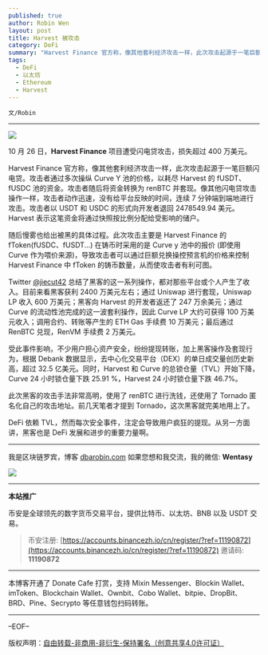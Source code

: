 ```yaml
---
published: true
author: Robin Wen
layout: post
title: Harvest 被攻击
category: DeFi
summary: "Harvest Finance 官方称，像其他套利经济攻击一样，此次攻击起源于一笔巨额闪电贷。攻击者通过多次操纵 Curve Y 池的价格，以耗尽 Harvest 的 fUSDT、fUSDC 池的资金。攻击者随后将资金转换为 renBTC 并套现。像其他闪电贷攻击操作一样，攻击者动作迅速，没有给平台反映的时间，连续 7 分钟端到端地进行攻击。攻击者以 USDT 和 USDC 的形式向开发者退回 2478549.94 美元。Harvest 表示这笔资金将通过快照按比例分配给受影响的储户。DeFi 依赖 TVL，然而每次安全事件，注定会导致用户疯狂的提现。从另一方面讲，黑客也是 DeFi 发展和进步的重要力量啊。"
tags:
  - DeFi
  - 以太坊
  - Ethereum
  - Harvest
---
```


`文/Robin`

***

![](https://cdn.dbarobin.com/kjnecg3.png)

10 月 26 日，**Harvest Finance** 项目遭受闪电贷攻击，损失超过 400 万美元。

Harvest Finance 官方称，像其他套利经济攻击一样，此次攻击起源于一笔巨额闪电贷。攻击者通过多次操纵 Curve Y 池的价格，以耗尽 Harvest 的 fUSDT、fUSDC 池的资金。攻击者随后将资金转换为 renBTC 并套现。像其他闪电贷攻击操作一样，攻击者动作迅速，没有给平台反映的时间，连续 7 分钟端到端地进行攻击。攻击者以 USDT 和 USDC 的形式向开发者退回 2478549.94 美元。Harvest 表示这笔资金将通过快照按比例分配给受影响的储户。

随后慢雾也给出被黑的具体过程。此次攻击主要是 Harvest Finance 的 fToken(fUSDC、fUSDT...) 在铸币时采用的是 Curve y 池中的报价 (即使用 Curve 作为喂价来源)，导致攻击者可以通过巨额兑换操控预言机的价格来控制 Harvest Finance 中 fToken 的铸币数量，从而使攻击者有利可图。

Twitter [@jiecut42](https://twitter.com/jiecut42/status/1320603188219809793) 总结了黑客的这一系列操作，都对那些平台或个人产生了收入。目前来看黑客获利 2400 万美元左右；通过 Uniswap 进行套现，Uniswap LP 收入 600 万美元；黑客向 Harvest 的开发者返还了 247 万余美元；通过 Curve 的流动性池完成的这一波套利操作，因此 Curve LP 大约可获得 100 万美元收入；调用合约、转账等产生的 ETH Gas 手续费 10 万美元；最后通过 RenBTC 兑现，RenVM 手续费 2 万美元。

受此事件影响，不少用户担心资产安全，纷纷提现转账，加上黑客操作及套现行为，根据 Debank 数据显示，去中心化交易平台（DEX）的单日成交量创历史新高，超过 32.5 亿美元。同时，Harvest 和 Curve 的总锁仓量（TVL）开始下降，Curve 24 小时锁仓量下跌 25.91 %，Harvest 24 小时锁仓量下跌 46.7%。

此次黑客的攻击手法非常高明，使用了 renBTC 进行洗钱，还使用了 Tornado 匿名化自己的攻击地址。前几天笔者才提到 Tornado，这次黑客就完美地用上了。

DeFi 依赖 TVL，然而每次安全事件，注定会导致用户疯狂的提现。从另一方面讲，黑客也是 DeFi 发展和进步的重要力量啊。

***

我是区块链罗宾，博客 [dbarobin.com](https://dbarobin.com/)
如果您想和我交流，我的微信: **Wentasy**

![](https://cdn.dbarobin.com/v4yywe2.png)

***

**本站推广**

币安是全球领先的数字货币交易平台，提供比特币、以太坊、BNB 以及 USDT 交易。

> 币安注册: [https://accounts.binancezh.io/cn/register/?ref=11190872](https://accounts.binancezh.io/cn/register/?ref=11190872)
> 邀请码: **11190872**

***

本博客开通了 Donate Cafe 打赏，支持 Mixin Messenger、Blockin Wallet、imToken、Blockchain Wallet、Ownbit、Cobo Wallet、bitpie、DropBit、BRD、Pine、Secrypto 等任意钱包扫码转账。

<center>
    <div class="--donate-button"
         data-button-id="f8b9df0d-af9a-460d-8258-d3f435445075"
    ></div>
</center>

***

–EOF–

版权声明：[自由转载-非商用-非衍生-保持署名（创意共享4.0许可证）](http://creativecommons.org/licenses/by-nc-nd/4.0/deed.zh)